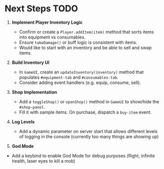 # Next Steps TODO

1. **Implement Player Inventory Logic**
   - Confirm or create a `Player.addItem(item)` method that sorts items into equipment vs consumables.
   - Ensure `takeDamage()` or buff logic is consistent with items.
   - Would like to start with an inventory and be able to sell and swap items.

2. **Build Inventory UI**
   - In `GameUI`, create an `updateInventory(inventory)` method that populates `#equipment-tab` and `#consumables-tab`.
   - Consider adding event handlers (e.g. equip, consume, sell).

3. **Shop Implementation**
   - Add a `toggleShop()` or `openShop()` method in `GameUI` to show/hide the `#shop-panel`.
   - Fill it with sample items. On purchase, dispatch a `buy-item` event.

4. **Log Levels**
   - Add a dynamic parameter on server start that allows different levels of logging in the console (currently too many things are showing up)
     
5. **God Mode**
  - Add a keybind to enable God Mode for debug purposes (flight, infinite health, laser eyes to kill a mob)
